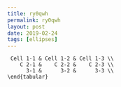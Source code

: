 ```yaml
---
title: ry0qwh
permalink: ry0qwh
layout: post
date: 2019-02-24
tags: [ellipses]
---
```


```latex\begin{tabular}{lcr}
 Cell 1-1 & Cell 1-2 & Cell 1-3 \\
    C 2-1 &    C 2-2 &    C 2-3 \\
      3-1 &      3-2 &      3-3 \\
\end{tabular}
```